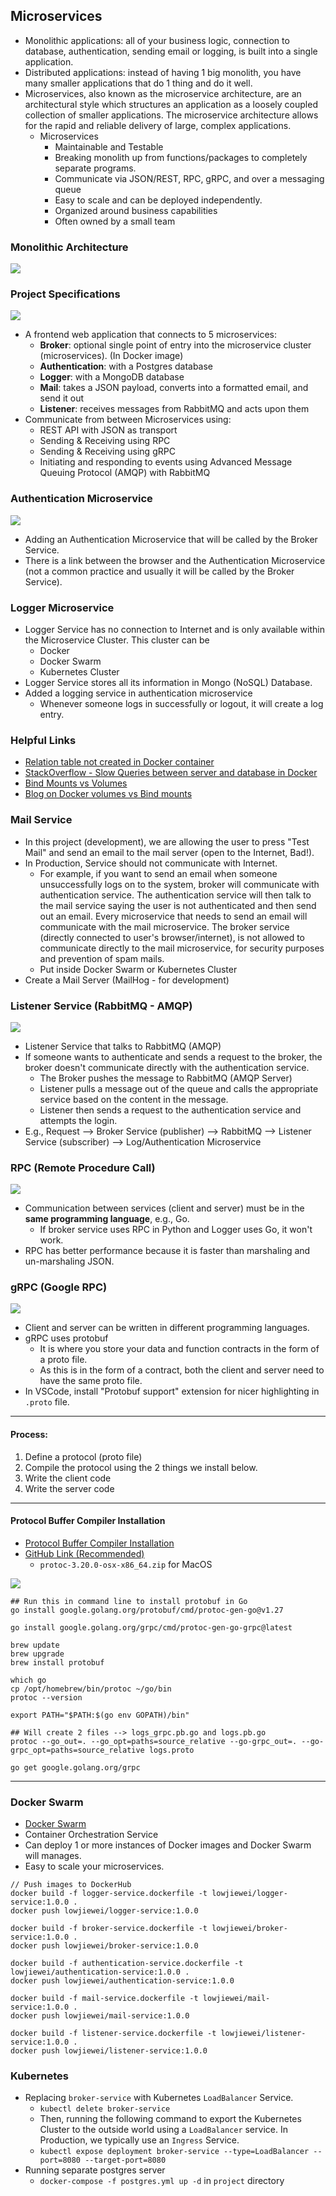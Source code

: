 ## Microservices

- Monolithic applications: all of your business logic, connection to database, authentication, sending email or logging, is built into a single application.
- Distributed applications: instead of having 1 big monolith, you have many smaller applications that do 1 thing and do it well.
- Microservices, also known as the microservice architecture, are an architectural style which structures an application as a loosely coupled collection of smaller applications. The microservice architecture allows for the rapid and reliable delivery of large, complex applications.
  - Microservices
    - Maintainable and Testable
    - Breaking monolith up from functions/packages to completely separate programs.
    - Communicate via JSON/REST, RPC, gRPC, and over a messaging queue
    - Easy to scale and can be deployed independently.
    - Organized around business capabilities
    - Often owned by a small team

### Monolithic Architecture

<img src="./diagrams/monolithic-project.png" />

### Project Specifications

<img src="./diagrams/microservice-project.png" />

- A frontend web application that connects to 5 microservices:
  - **Broker**: optional single point of entry into the microservice cluster (microservices). (In Docker image)
  - **Authentication**: with a Postgres database
  - **Logger**: with a MongoDB database
  - **Mail**: takes a JSON payload, converts into a formatted email, and send it out
  - **Listener**: receives messages from RabbitMQ and acts upon them
- Communicate from between Microservices using:
  - REST API with JSON as transport
  - Sending & Receiving using RPC
  - Sending & Receiving using gRPC
  - Initiating and responding to events using Advanced Message Queuing Protocol (AMQP) with RabbitMQ

### Authentication Microservice

<img src="./diagrams/authentication-microservice.png" />

- Adding an Authentication Microservice that will be called by the Broker Service.
- There is a link between the browser and the Authentication Microservice (not a common practice and usually it will be called by the Broker Service).

### Logger Microservice

- Logger Service has no connection to Internet and is only available within the Microservice Cluster. This cluster can be
  - Docker
  - Docker Swarm
  - Kubernetes Cluster
- Logger Service stores all its information in Mongo (NoSQL) Database.
- Added a logging service in authentication microservice
  - Whenever someone logs in successfully or logout, it will create a log entry.

### Helpful Links

- [Relation table not created in Docker container](https://rajyavardhan.medium.com/when-you-get-relation-does-not-exist-in-postgres-7ffb0c3c674b)
- [StackOverflow - Slow Queries between server and database in Docker](https://stackoverflow.com/questions/65875996/very-slow-queries-between-server-and-database-in-docker)
- [Bind Mounts vs Volumes](https://docs.docker.com/storage/volumes/)
- [Blog on Docker volumes vs Bind mounts](https://blog.logrocket.com/docker-volumes-vs-bind-mounts/)

### Mail Service

- In this project (development), we are allowing the user to press "Test Mail" and send an email to the mail server (open to the Internet, Bad!).
- In Production, Service should not communicate with Internet.
  - For example, if you want to send an email when someone unsuccessfully logs on to the system, broker will communicate with authentication service. The authentication service will then talk to the mail service saying the user is not authenticated and then send out an email. Every microservice that needs to send an email will communicate with the mail microservice. The broker service (directly connected to user's browser/internet), is not allowed to communicate directly to the mail microservice, for security purposes and prevention of spam mails.
  - Put inside Docker Swarm or Kubernetes Cluster
- Create a Mail Server (MailHog - for development)

### Listener Service (RabbitMQ - AMQP)

<img src="./diagrams/listener-service.png" />

- Listener Service that talks to RabbitMQ (AMQP)
- If someone wants to authenticate and sends a request to the broker, the broker doesn't communicate directly with the authentication service.
  - The Broker pushes the message to RabbitMQ (AMQP Server)
  - Listener pulls a message out of the queue and calls the appropriate service based on the content in the message.
  - Listener then sends a request to the authentication service and attempts the login.
- E.g., Request --> Broker Service (publisher) --> RabbitMQ --> Listener Service (subscriber) --> Log/Authentication Microservice

### RPC (Remote Procedure Call)

<img src="./diagrams/rpc-communication.png" />

- Communication between services (client and server) must be in the **same programming language**, e.g., Go.
  - If broker service uses RPC in Python and Logger uses Go, it won't work.
- RPC has better performance because it is faster than marshaling and un-marshaling JSON.

### gRPC (Google RPC)

<img src="./diagrams/grpc-communication.png" />

- Client and server can be written in different programming languages.
- gRPC uses protobuf
  - It is where you store your data and function contracts in the form of a proto file.
  - As this is in the form of a contract, both the client and server need to have the same proto file.
- In VSCode, install "Protobuf support" extension for nicer highlighting in `.proto` file.

---

#### Process:

1. Define a protocol (proto file)
2. Compile the protocol using the 2 things we install below.
3. Write the client code
4. Write the server code

---

#### Protocol Buffer Compiler Installation

- [Protocol Buffer Compiler Installation](https://grpc.io/docs/protoc-installation/)
- [GitHub Link (Recommended)](https://github.com/protocolbuffers/protobuf/releases)
  - `protoc-3.20.0-osx-x86_64.zip` for MacOS

<img src="./diagrams/setup-protoc.png" />

```
## Run this in command line to install protobuf in Go
go install google.golang.org/protobuf/cmd/protoc-gen-go@v1.27

go install google.golang.org/grpc/cmd/protoc-gen-go-grpc@latest

brew update
brew upgrade
brew install protobuf

which go
cp /opt/homebrew/bin/protoc ~/go/bin
protoc --version

export PATH="$PATH:$(go env GOPATH)/bin"

## Will create 2 files --> logs_grpc.pb.go and logs.pb.go
protoc --go_out=. --go_opt=paths=source_relative --go-grpc_out=. --go-grpc_opt=paths=source_relative logs.proto
```

```
go get google.golang.org/grpc
```

---

### Docker Swarm

- [Docker Swarm](https://docs.docker.com/engine/swarm/)
- Container Orchestration Service
- Can deploy 1 or more instances of Docker images and Docker Swarm will manages.
- Easy to scale your microservices.

```
// Push images to DockerHub
docker build -f logger-service.dockerfile -t lowjiewei/logger-service:1.0.0 .
docker push lowjiewei/logger-service:1.0.0

docker build -f broker-service.dockerfile -t lowjiewei/broker-service:1.0.0 .
docker push lowjiewei/broker-service:1.0.0

docker build -f authentication-service.dockerfile -t lowjiewei/authentication-service:1.0.0 .
docker push lowjiewei/authentication-service:1.0.0

docker build -f mail-service.dockerfile -t lowjiewei/mail-service:1.0.0 .
docker push lowjiewei/mail-service:1.0.0

docker build -f listener-service.dockerfile -t lowjiewei/listener-service:1.0.0 .
docker push lowjiewei/listener-service:1.0.0
```

### Kubernetes

- Replacing `broker-service` with Kubernetes `LoadBalancer` Service.
  - `kubectl delete broker-service`
  - Then, running the following command to export the Kubernetes Cluster to the outside world using a `LoadBalancer` service. In Production, we typically use an `Ingress` Service.
  - `kubectl expose deployment broker-service --type=LoadBalancer --port=8080 --target-port=8080`
- Running separate postgres server
  - `docker-compose -f postgres.yml up -d` in `project` directory